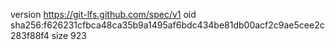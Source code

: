 version https://git-lfs.github.com/spec/v1
oid sha256:f626231cfbca48ca35b9a1495af6bdc434be81db00acf2c9ae5cee2c283f88f4
size 923
